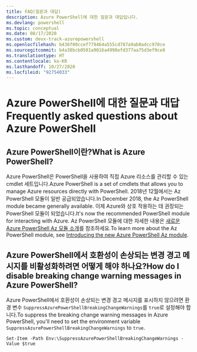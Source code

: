 ```yaml
---
title: FAQ(질문과 대답)
description: Azure PowerShell에 대한 질문과 대답입니다.
ms.devlang: powershell
ms.topic: conceptual
ms.date: 08/17/2020
ms.custom: devx-track-azurepowershell
ms.openlocfilehash: b436f00ccef779464a555cd787a9ab0adcc970ce
ms.sourcegitcommit: b4a38bcb0501a9016a4998efd377aa75d3ef9ce8
ms.translationtype: HT
ms.contentlocale: ko-KR
ms.lasthandoff: 10/27/2020
ms.locfileid: "92754033"
---
```

# <a name="frequently-asked-questions-about-azure-powershell"></a><span data-ttu-id="8b2f4-103">Azure PowerShell에 대한 질문과 대답</span><span class="sxs-lookup"><span data-stu-id="8b2f4-103">Frequently asked questions about Azure PowerShell</span></span>

## <a name="what-is-azure-powershell"></a><span data-ttu-id="8b2f4-104">Azure PowerShell이란?</span><span class="sxs-lookup"><span data-stu-id="8b2f4-104">What is Azure PowerShell?</span></span>

<span data-ttu-id="8b2f4-105">Azure PowerShell은 PowerShell을 사용하여 직접 Azure 리소스를 관리할 수 있는 cmdlet 세트입니다.</span><span class="sxs-lookup"><span data-stu-id="8b2f4-105">Azure PowerShell is a set of cmdlets that allows you to manage Azure resources directly with PowerShell.</span></span> <span data-ttu-id="8b2f4-106">2018년 12월에서는 Az PowerShell 모듈이 일반 공급되었습니다.</span><span class="sxs-lookup"><span data-stu-id="8b2f4-106">In December 2018, the Az PowerShell module became generally available.</span></span> <span data-ttu-id="8b2f4-107">이제 Azure와 상호 작용하는 데 권장되는 PowerShell 모듈이 되었습니다.</span><span class="sxs-lookup"><span data-stu-id="8b2f4-107">It's now the recommended PowerShell module for interacting with Azure.</span></span> <span data-ttu-id="8b2f4-108">Az PowerShell 모듈에 대한 자세한 내용은 [새로운 Azure PowerShell Az 모듈 소개](/powershell/azure/new-azureps-module-az)를 참조하세요.</span><span class="sxs-lookup"><span data-stu-id="8b2f4-108">To learn more about the Az PowerShell module, see [Introducing the new Azure PowerShell Az module](/powershell/azure/new-azureps-module-az).</span></span>

## <a name="how-do-i-disable-breaking-change-warning-messages-in-azure-powershell"></a><span data-ttu-id="8b2f4-109">Azure PowerShell에서 호환성이 손상되는 변경 경고 메시지를 비활성화하려면 어떻게 해야 하나요?</span><span class="sxs-lookup"><span data-stu-id="8b2f4-109">How do I disable breaking change warning messages in Azure PowerShell?</span></span>

<span data-ttu-id="8b2f4-110">Azure PowerShell에서 호환성이 손상되는 변경 경고 메시지를 표시하지 않으려면 환경 변수 `SuppressAzurePowerShellBreakingChangeWarnings`를 `true`로 설정해야 합니다.</span><span class="sxs-lookup"><span data-stu-id="8b2f4-110">To suppress the breaking change warning messages in Azure PowerShell, you'll need to set the environment variable `SuppressAzurePowerShellBreakingChangeWarnings` to `true`.</span></span>

```azurepowershell
Set-Item -Path Env:\SuppressAzurePowerShellBreakingChangeWarnings -Value $true
```
